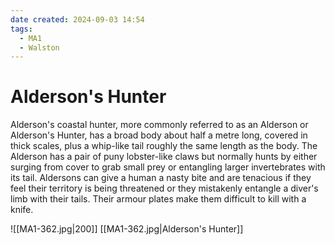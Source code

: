 ```yaml
---
date created: 2024-09-03 14:54
tags:
  - MA1
  - Walston
---
```


# Alderson's Hunter

Alderson's coastal hunter, more commonly referred to as an Alderson or Alderson's Hunter, has a broad body about half a metre long, covered in thick scales, plus a whip-like tail roughly the same length as the body. The Alderson has a pair of puny lobster-like claws but normally hunts by either surging from cover to grab small prey or entangling larger invertebrates with its tail. Aldersons can give a human a nasty bite and are tenacious if they feel their territory is being threatened or they mistakenly entangle a diver's limb with their tails. Their armour plates make them difficult to kill with a knife.

![[MA1-362.jpg|200]]
[[MA1-362.jpg|Alderson's Hunter]]

